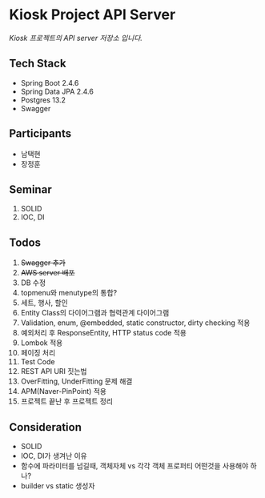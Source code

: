 # Kiosk Project API Server
*Kiosk 프로젝트의 API server 저장소 입니다.*

## Tech Stack
* Spring Boot 2.4.6
* Spring Data JPA 2.4.6
* Postgres 13.2
* Swagger

## Participants
* 남택현
* 장정훈

## Seminar
1. SOLID
2. IOC, DI

## Todos
1. ~~Swagger 추가~~
2. ~~AWS server 배포~~
3. DB 수정
3. topmenu와 menutype의 통합?
3. 세트, 행사, 할인
3. Entity Class의 다이어그램과 협력관계 다이어그램
5. Validation, enum, @embedded, static constructor, dirty checking 적용
4. 예외처리 후 ResponseEntity, HTTP status code 적용
7. Lombok 적용
5. 페이징 처리
5. Test Code
6. REST API URI 짓는법
9. OverFitting, UnderFitting 문제 해결
10. APM(Naver-PinPoint) 적용
11. 프로젝트 끝난 후 프로젝트 정리

## Consideration
* SOLID
* IOC, DI가 생겨난 이유
* 함수에 파라미터를 넘길때, 객체자체 vs 각각 객체 프로퍼티 어떤것을 사용해야 하나?
* builder vs static 생성자


